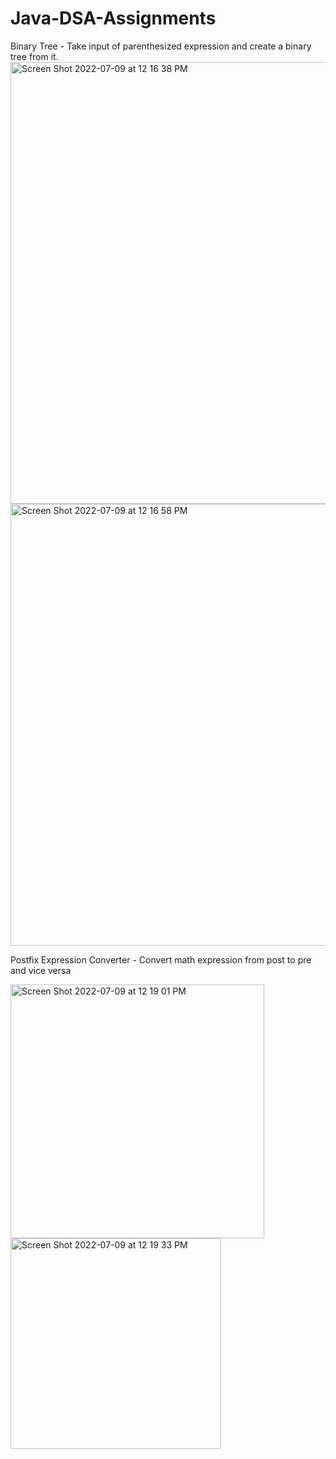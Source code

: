 # Java-DSA-Assignments

Binary Tree - Take input of parenthesized expression and create a binary tree from it. 
<img width="707" alt="Screen Shot 2022-07-09 at 12 16 38 PM" src="https://user-images.githubusercontent.com/59486235/178114014-f4fbfaaf-15d0-4481-aab7-743571fc6d27.png">
<img width="707" alt="Screen Shot 2022-07-09 at 12 16 58 PM" src="https://user-images.githubusercontent.com/59486235/178114032-c289986b-01ba-4dc8-b560-06688692f972.png">


Postfix Expression Converter - Convert math expression from post to pre and vice versa

<img width="406" alt="Screen Shot 2022-07-09 at 12 19 01 PM" src="https://user-images.githubusercontent.com/59486235/178114114-0f56e26f-c9d5-4cfa-938d-d1a559c3f331.png">

<img width="337" alt="Screen Shot 2022-07-09 at 12 19 33 PM" src="https://user-images.githubusercontent.com/59486235/178114129-662aea10-80aa-4040-8d0a-eff6d2655bc9.png">
